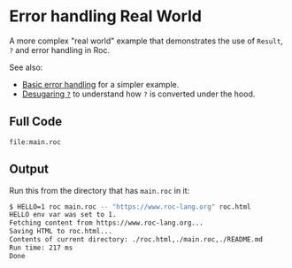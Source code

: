 # Error handling Real World

A more complex "real world" example that demonstrates the use of `Result`, `?` and error handling in Roc.

See also:
- [Basic error handling](https://www.roc-lang.org/examples/ErrorHandlingBasic/README) for a simpler example.
- [Desugaring `?`](https://www.roc-lang.org/examples/TryOperatorDesugaring/README) to understand how `?` is converted under the hood.

## Full Code

```roc
file:main.roc
```

## Output

Run this from the directory that has `main.roc` in it:

```sh
$ HELLO=1 roc main.roc -- "https://www.roc-lang.org" roc.html
HELLO env var was set to 1.
Fetching content from https://www.roc-lang.org...
Saving HTML to roc.html...
Contents of current directory: ./roc.html,./main.roc,./README.md
Run time: 217 ms
Done
```

